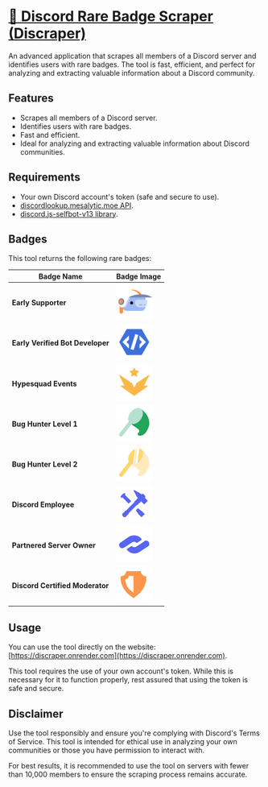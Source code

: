 # [🤖 Discord Rare Badge Scraper (Discraper)](https://discraper.onrender.com)

An advanced application that scrapes all members of a Discord server and identifies users with rare badges. The tool is fast, efficient, and perfect for analyzing and extracting valuable information about a Discord community.

## Features

- Scrapes all members of a Discord server.
- Identifies users with rare badges.
- Fast and efficient.
- Ideal for analyzing and extracting valuable information about Discord communities.

## Requirements

- Your own Discord account's token (safe and secure to use).
- [discordlookup.mesalytic.moe API](https://discordlookup.mesalytic.moe/v1/user/:id).
- [discord.js-selfbot-v13 library](https://github.com/DiscordJS/discord.js-selfbot-v13).

## Badges

This tool returns the following rare badges:

| Badge Name                       | Badge Image                                                           |
| -------------------------------- | --------------------------------------------------------------------- |
| **Early Supporter**              | ![Badge 1](src/public/assets/badges/early_supporter.png)              |
| **Early Verified Bot Developer** | ![Badge 2](src/public/assets/badges/early_verified_bot_developer.png) |
| **Hypesquad Events**             | ![Badge 3](src/public/assets/badges/hypesquad_events.png)             |
| **Bug Hunter Level 1**           | ![Badge 4](src/public/assets/badges/bughunter_level_1.png)            |
| **Bug Hunter Level 2**           | ![Badge 5](src/public/assets/badges/bughunter_level_2.png)            |
| **Discord Employee**             | ![Badge 6](src/public/assets/badges/discord_employee.png)             |
| **Partnered Server Owner**       | ![Badge 7](src/public/assets/badges/partnered_server_owner.png)       |
| **Discord Certified Moderator**  | ![Badge 8](src/public/assets/badges/discord_certified_moderator.png)  |

## Usage

You can use the tool directly on the website: [https://discraper.onrender.com](https://discraper.onrender.com).

This tool requires the use of your own account's token. While this is necessary for it to function properly, rest assured that using the token is safe and secure.

## Disclaimer

Use the tool responsibly and ensure you're complying with Discord's Terms of Service. This tool is intended for ethical use in analyzing your own communities or those you have permission to interact with.

For best results, it is recommended to use the tool on servers with fewer than 10,000 members to ensure the scraping process remains accurate.
